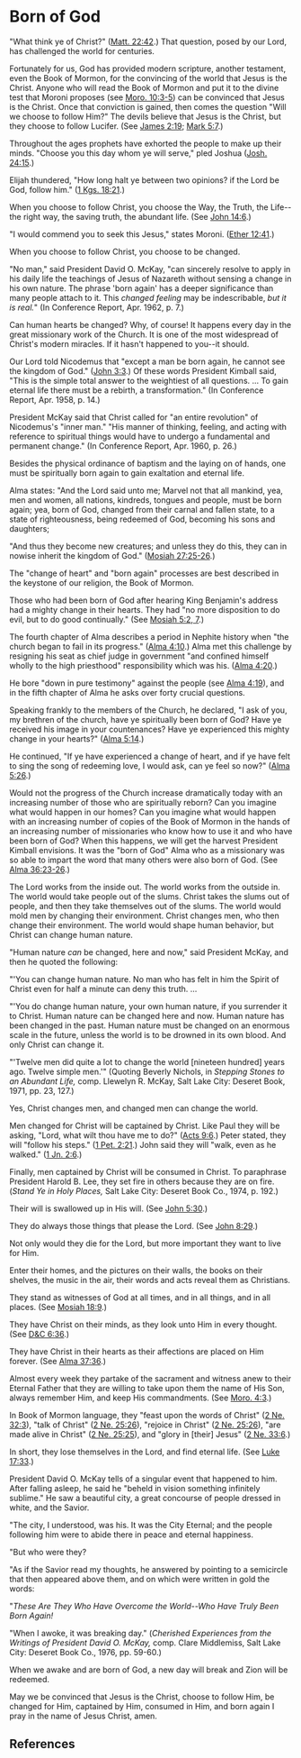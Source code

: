 # Born of God

"What think ye of Christ?" ([Matt.
22:42](/scriptures/nt/matt/22.42?lang=eng#41).) That question, posed by our
Lord, has challenged the world for centuries.

Fortunately for us, God has provided modern scripture, another testament, even
the Book of Mormon, for the convincing of the world that Jesus is the Christ.
Anyone who will read the Book of Mormon and put it to the divine test that
Moroni proposes (see [Moro. 10:3-5](/scriptures/bofm/moro/10.3-5?lang=eng#2))
can be convinced that Jesus is the Christ. Once that conviction is gained,
then comes the question "Will we choose to follow Him?" The devils believe
that Jesus is the Christ, but they choose to follow Lucifer. (See [James
2:19](/scriptures/nt/james/2.19?lang=eng#18); [Mark
5:7](/scriptures/nt/mark/5.7?lang=eng#6).)

Throughout the ages prophets have exhorted the people to make up their minds.
"Choose you this day whom ye will serve," pled Joshua ([Josh.
24:15](/scriptures/ot/josh/24.15?lang=eng#14).)

Elijah thundered, "How long halt ye between two opinions? if the Lord be God,
follow him." ([1 Kgs. 18:21](/scriptures/ot/1-kgs/18.21?lang=eng#20).)

When you choose to follow Christ, you choose the Way, the Truth, the Life--the
right way, the saving truth, the abundant life. (See [John
14:6](/scriptures/nt/john/14.6?lang=eng#5).)

"I would commend you to seek this Jesus," states Moroni. ([Ether
12:41](/scriptures/bofm/ether/12.41?lang=eng#40).)

When you choose to follow Christ, you choose to be changed.

"No man," said President David O. McKay, "can sincerely resolve to apply in
his daily life the teachings of Jesus of Nazareth without sensing a change in
his own nature. The phrase 'born again' has a deeper significance than many
people attach to it. This _changed feeling_ may be indescribable, _but it is
real._" (In Conference Report, Apr. 1962, p. 7.)

Can human hearts be changed? Why, of course! It happens every day in the great
missionary work of the Church. It is one of the most widespread of Christ's
modern miracles. If it hasn't happened to you--it should.

Our Lord told Nicodemus that "except a man be born again, he cannot see the
kingdom of God." ([John 3:3](/scriptures/nt/john/3.3?lang=eng#2).) Of these
words President Kimball said, "This is the simple total answer to the
weightiest of all questions. ... To gain eternal life there must be a rebirth, a
transformation." (In Conference Report, Apr. 1958, p. 14.)

President McKay said that Christ called for "an entire revolution" of
Nicodemus's "inner man." "His manner of thinking, feeling, and acting with
reference to spiritual things would have to undergo a fundamental and
permanent change." (In Conference Report, Apr. 1960, p. 26.)

Besides the physical ordinance of baptism and the laying on of hands, one must
be spiritually born again to gain exaltation and eternal life.

Alma states: "And the Lord said unto me; Marvel not that all mankind, yea, men
and women, all nations, kindreds, tongues and people, must be born again; yea,
born of God, changed from their carnal and fallen state, to a state of
righteousness, being redeemed of God, becoming his sons and daughters;

"And thus they become new creatures; and unless they do this, they can in
nowise inherit the kingdom of God." ([Mosiah
27:25-26](/scriptures/bofm/mosiah/27.25-26?lang=eng#24).)

The "change of heart" and "born again" processes are best described in the
keystone of our religion, the Book of Mormon.

Those who had been born of God after hearing King Benjamin's address had a
mighty change in their hearts. They had "no more disposition to do evil, but
to do good continually." (See [Mosiah 5:2,
7](/scriptures/bofm/mosiah/5.2,7?lang=eng#1).)

The fourth chapter of Alma describes a period in Nephite history when "the
church began to fail in its progress." ([Alma
4:10](/scriptures/bofm/alma/4.10?lang=eng#9).) Alma met this challenge by
resigning his seat as chief judge in government "and confined himself wholly
to the high priesthood" responsibility which was his. ([Alma
4:20](/scriptures/bofm/alma/4.20?lang=eng#19).)

He bore "down in pure testimony" against the people (see [Alma
4:19](/scriptures/bofm/alma/4.19?lang=eng#18)), and in the fifth chapter of
Alma he asks over forty crucial questions.

Speaking frankly to the members of the Church, he declared, "I ask of you, my
brethren of the church, have ye spiritually been born of God? Have ye received
his image in your countenances? Have ye experienced this mighty change in your
hearts?" ([Alma 5:14](/scriptures/bofm/alma/5.14?lang=eng#13).)

He continued, "If ye have experienced a change of heart, and if ye have felt
to sing the song of redeeming love, I would ask, can ye feel so now?" ([Alma
5:26](/scriptures/bofm/alma/5.26?lang=eng#25).)

Would not the progress of the Church increase dramatically today with an
increasing number of those who are spiritually reborn? Can you imagine what
would happen in our homes? Can you imagine what would happen with an
increasing number of copies of the Book of Mormon in the hands of an
increasing number of missionaries who know how to use it and who have been
born of God? When this happens, we will get the harvest President Kimball
envisions. It was the "born of God" Alma who as a missionary was so able to
impart the word that many others were also born of God. (See [Alma
36:23-26](/scriptures/bofm/alma/36.23-26?lang=eng#22).)

The Lord works from the inside out. The world works from the outside in. The
world would take people out of the slums. Christ takes the slums out of
people, and then they take themselves out of the slums. The world would mold
men by changing their environment. Christ changes men, who then change their
environment. The world would shape human behavior, but Christ can change human
nature.

"Human nature _can_ be changed, here and now," said President McKay, and then
he quoted the following:

"'You can change human nature. No man who has felt in him the Spirit of Christ
even for half a minute can deny this truth. ...

"'You do change human nature, your own human nature, if you surrender it to
Christ. Human nature can be changed here and now. Human nature has been
changed in the past. Human nature must be changed on an enormous scale in the
future, unless the world is to be drowned in its own blood. And only Christ
can change it.

"'Twelve men did quite a lot to change the world [nineteen hundred] years ago.
Twelve simple men.'" (Quoting Beverly Nichols, in _Stepping Stones to an
Abundant Life,_ comp. Llewelyn R. McKay, Salt Lake City: Deseret Book, 1971,
pp. 23, 127.)

Yes, Christ changes men, and changed men can change the world.

Men changed for Christ will be captained by Christ. Like Paul they will be
asking, "Lord, what wilt thou have me to do?" ([Acts
9:6](/scriptures/nt/acts/9.6?lang=eng#5).) Peter stated, they will "follow his
steps." ([1 Pet. 2:21](/scriptures/nt/1-pet/2.21?lang=eng#20).) John said they
will "walk, even as he walked." ([1 Jn.
2:6](/scriptures/nt/1-jn/2.6?lang=eng#5).)

Finally, men captained by Christ will be consumed in Christ. To paraphrase
President Harold B. Lee, they set fire in others because they are on fire.
(_Stand Ye in Holy Places,_ Salt Lake City: Deseret Book Co., 1974, p. 192.)

Their will is swallowed up in His will. (See [John
5:30](/scriptures/nt/john/5.30?lang=eng#29).)

They do always those things that please the Lord. (See [John
8:29](/scriptures/nt/john/8.29?lang=eng#28).)

Not only would they die for the Lord, but more important they want to live for
Him.

Enter their homes, and the pictures on their walls, the books on their
shelves, the music in the air, their words and acts reveal them as Christians.

They stand as witnesses of God at all times, and in all things, and in all
places. (See [Mosiah 18:9](/scriptures/bofm/mosiah/18.9?lang=eng#8).)

They have Christ on their minds, as they look unto Him in every thought. (See
[D&amp;C 6:36](/scriptures/dc-testament/dc/6.36?lang=eng#35).)

They have Christ in their hearts as their affections are placed on Him
forever. (See [Alma 37:36](/scriptures/bofm/alma/37.36?lang=eng#35).)

Almost every week they partake of the sacrament and witness anew to their
Eternal Father that they are willing to take upon them the name of His Son,
always remember Him, and keep His commandments. (See [Moro.
4:3](/scriptures/bofm/moro/4.3?lang=eng#2).)

In Book of Mormon language, they "feast upon the words of Christ" ([2 Ne.
32:3](/scriptures/bofm/2-ne/32.3?lang=eng#2)), "talk of Christ" ([2 Ne.
25:26](/scriptures/bofm/2-ne/25.26?lang=eng#25)), "rejoice in Christ" ([2 Ne.
25:26](/scriptures/bofm/2-ne/25.26?lang=eng#25)), "are made alive in Christ"
([2 Ne. 25:25](/scriptures/bofm/2-ne/25.25?lang=eng#24)), and "glory in
[their] Jesus" ([2 Ne. 33:6](/scriptures/bofm/2-ne/33.6?lang=eng#5).)

In short, they lose themselves in the Lord, and find eternal life. (See [Luke
17:33](/scriptures/nt/luke/17.33?lang=eng#32).)

President David O. McKay tells of a singular event that happened to him. After
falling asleep, he said he "beheld in vision something infinitely sublime." He
saw a beautiful city, a great concourse of people dressed in white, and the
Savior.

"The city, I understood, was his. It was the City Eternal; and the people
following him were to abide there in peace and eternal happiness.

"But who were they?

"As if the Savior read my thoughts, he answered by pointing to a semicircle
that then appeared above them, and on which were written in gold the words:

"_These Are They Who Have Overcome the World--Who Have Truly Been Born Again!_

"When I awoke, it was breaking day." (_Cherished Experiences from the Writings
of President David O. McKay,_ comp. Clare Middlemiss, Salt Lake City: Deseret
Book Co., 1976, pp. 59-60.)

When we awake and are born of God, a new day will break and Zion will be
redeemed.

May we be convinced that Jesus is the Christ, choose to follow Him, be changed
for Him, captained by Him, consumed in Him, and born again I pray in the name
of Jesus Christ, amen.

## References

